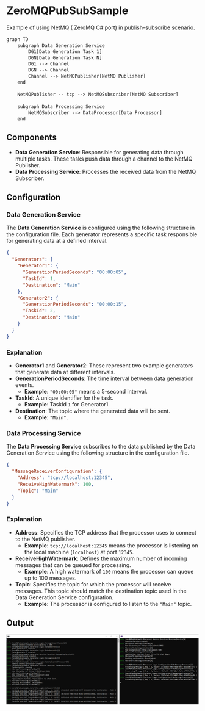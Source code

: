 # ZeroMQPubSubSample

Example of using NetMQ ( ZeroMQ C# port) in publish–subscribe scenario.

```mermaid
graph TD
    subgraph Data Generation Service
        DG1[Data Generation Task 1]
        DGN[Data Generation Task N]
        DG1 --> Channel
        DGN --> Channel
        Channel --> NetMQPublisher[NetMQ Publisher]
    end
    
    NetMQPublisher -- tcp --> NetMQSubscriber[NetMQ Subscriber]
    
    subgraph Data Processing Service
        NetMQSubscriber --> DataProcessor[Data Processor]
    end
```

## Components

- **Data Generation Service**: Responsible for generating data through multiple tasks. These tasks push data through a channel to the NetMQ Publisher.
- **Data Processing Service**: Processes the received data from the NetMQ Subscriber.

## Configuration

### Data Generation Service

The **Data Generation Service** is configured using the following structure in the configuration file. Each generator represents a specific task responsible for generating data at a defined interval.

```json
{
  "Generators": {
    "Generator1": {
      "GenerationPeriodSeconds": "00:00:05",
      "TaskId": 1,
      "Destination": "Main"
    },
    "Generator2": {
      "GenerationPeriodSeconds": "00:00:15",
      "TaskId": 2,
      "Destination": "Main"
    }
  }
}
```

### Explanation

- **Generator1** and **Generator2**: These represent two example generators that generate data at different intervals.
- **GenerationPeriodSeconds**: The time interval between data generation events.
  - **Example**: `"00:00:05"` means a 5-second interval.
- **TaskId**: A unique identifier for the task.
  - **Example**: TaskId `1` for Generator1.
- **Destination**: The topic where the generated data will be sent.
  - **Example**: `"Main"`.
    
### Data Processing Service

The **Data Processing Service** subscribes to the data published by the Data Generation Service using the following structure in the configuration file.

```json
{
  "MessageReceiverConfiguration": {
    "Address": "tcp://localhost:12345",
    "ReceiveHighWatermark": 100,
    "Topic": "Main"
  }
}
```

### Explanation

- **Address**: Specifies the TCP address that the processor uses to connect to the NetMQ publisher.
  - **Example**: `tcp://localhost:12345` means the processor is listening on the local machine (`localhost`) at port `12345`.
- **ReceiveHighWatermark**: Defines the maximum number of incoming messages that can be queued for processing.
  - **Example**: A high watermark of `100` means the processor can queue up to 100 messages.
- **Topic**: Specifies the topic for which the processor will receive messages. This topic should match the destination topic used in the Data Generation Service configuration.
  - **Example**: The processor is configured to listen to the `"Main"` topic.


## Output

![Test run](TestRun.png)
